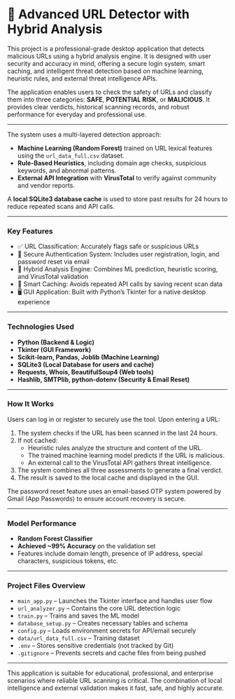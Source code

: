 # 🔐 Advanced URL Detector with Hybrid Analysis

This project is a professional-grade desktop application that detects malicious URLs using a hybrid analysis engine. It is designed with user security and accuracy in mind, offering a secure login system, smart caching, and intelligent threat detection based on machine learning, heuristic rules, and external threat intelligence APIs.

The application enables users to check the safety of URLs and classify them into three categories: **SAFE**, **POTENTIAL RISK**, or **MALICIOUS**. It provides clear verdicts, historical scanning records, and robust performance for everyday and professional use.

---

The system uses a multi-layered detection approach:

- **Machine Learning (Random Forest)** trained on URL lexical features using the `url_data_full.csv` dataset.
- **Rule-Based Heuristics**, including domain age checks, suspicious keywords, and abnormal patterns.
- **External API Integration** with **VirusTotal** to verify against community and vendor reports.

A **local SQLite3 database cache** is used to store past results for 24 hours to reduce repeated scans and API calls.

---

### Key Features

- ✅ URL Classification: Accurately flags safe or suspicious URLs
- 🔐 Secure Authentication System: Includes user registration, login, and password reset via email
- 🧠 Hybrid Analysis Engine: Combines ML prediction, heuristic scoring, and VirusTotal validation
- 💾 Smart Caching: Avoids repeated API calls by saving recent scan data
- 🖥️ GUI Application: Built with Python’s Tkinter for a native desktop experience

---

### Technologies Used

- **Python (Backend & Logic)**
- **Tkinter (GUI Framework)**
- **Scikit-learn, Pandas, Joblib (Machine Learning)**
- **SQLite3 (Local Database for users and cache)**
- **Requests, Whois, BeautifulSoup4 (Web tools)**
- **Hashlib, SMTPlib, python-dotenv (Security & Email Reset)**

---

### How It Works

Users can log in or register to securely use the tool. Upon entering a URL:

1. The system checks if the URL has been scanned in the last 24 hours.
2. If not cached:
   - Heuristic rules analyze the structure and content of the URL.
   - The trained machine learning model predicts if the URL is malicious.
   - An external call to the VirusTotal API gathers threat intelligence.
3. The system combines all three assessments to generate a final verdict.
4. The result is saved to the local cache and displayed in the GUI.

The password reset feature uses an email-based OTP system powered by Gmail (App Passwords) to ensure account recovery is secure.

---

### Model Performance

- **Random Forest Classifier**
- **Achieved ~99% Accuracy** on the validation set
- Features include domain length, presence of IP address, special characters, suspicious tokens, etc.

---

### Project Files Overview

- `main_app.py` – Launches the Tkinter interface and handles user flow
- `url_analyzer.py` – Contains the core URL detection logic
- `train.py` – Trains and saves the ML model
- `database_setup.py` – Creates necessary tables and schema
- `config.py` – Loads environment secrets for API/email securely
- `data/url_data_full.csv` – Training dataset
- `.env` – Stores sensitive credentials (not tracked by Git)
- `.gitignore` – Prevents secrets and cache files from being pushed

---

This application is suitable for educational, professional, and enterprise scenarios where reliable URL scanning is critical. The combination of local intelligence and external validation makes it fast, safe, and highly accurate.
